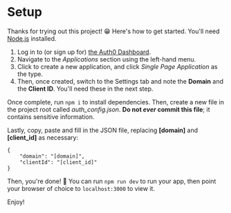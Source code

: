# Setup
Thanks for trying out this project! :grin:
Here's how to get started. You'll need [Node.js](https://nodejs.org/en/) installed.

1. Log in to (or sign up for) [the Auth0 Dashboard](https://manage.auth0.com).
2. Navigate to the _Applications_ section using the left-hand menu.
3. Click to create a new application, and click _Single Page Application_ as the type.
4. Then, once created, switch to the Settings tab and note the __Domain__ and the __Client ID__. You'll need these in the next step.

Once complete, run `npm i` to install dependencies.
Then, create a new file in the project root called _auth_config.json_. __Do not _ever_ commit this file__; it contains sensitive information.

Lastly, copy, paste and fill in the JSON file, replacing __[domain]__ and __[client_id]__ as necessary:

    {
        "domain": "[domain]",
        "clientId": "[client_id]"
    }

Then, you're done! :tada: You can run `npm run dev` to run your app, then point your browser of choice to `localhost:3000` to view it.

Enjoy!